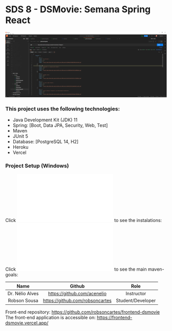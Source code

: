 # SDS 8 - DSMovie: Semana Spring React

![Postman: REST End-points](readme-config/postman-dsmovie.png)

### This project uses the following technologies:

* Java Development Kit (JDK) 11
* Spring: [Boot, Data JPA, Security, Web, Test]
* Maven
* JUnit 5
* Database: [PostgreSQL 14, H2]
* Heroku
* Vercel

### Project Setup (Windows)

Click ![here](readme-config/README.md)  to see the instalations:
Click ![here](maven-goals/README.md)  to see the main maven-goals:

|    **Name**     |           **Github**            |     **Role**      |
|:---------------:|:-------------------------------:|:-----------------:|
| Dr. Nélio Alves |   https://github.com/acenelio   |    Instructor     |
|  Robson Sousa   | https://github.com/robsoncartes | Student/Developer |

Front-end repository: https://github.com/robsoncartes/frontend-dsmovie \
The front-end application is accessible on: https://frontend-dsmovie.vercel.app/


